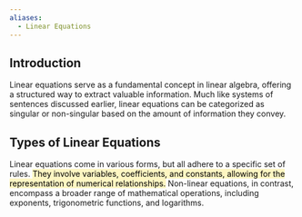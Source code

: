 ```yaml
---
aliases:
  - Linear Equations
---
```

## Introduction

Linear equations serve as a fundamental concept in linear algebra, offering a structured way to extract valuable information. Much like systems of sentences discussed earlier, linear equations can be categorized as singular or non-singular based on the amount of information they convey.

## Types of Linear Equations

Linear equations come in various forms, but all adhere to a specific set of rules. <mark style="background: #FFF3A3A6;">They involve variables, coefficients, and constants, allowing for the representation of numerical relationships.</mark> Non-linear equations, in contrast, encompass a broader range of mathematical operations, including exponents, trigonometric functions, and logarithms.
